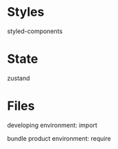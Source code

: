 # Styles
styled-components

# State
zustand

# Files
developing environment: import

bundle product environment: require
